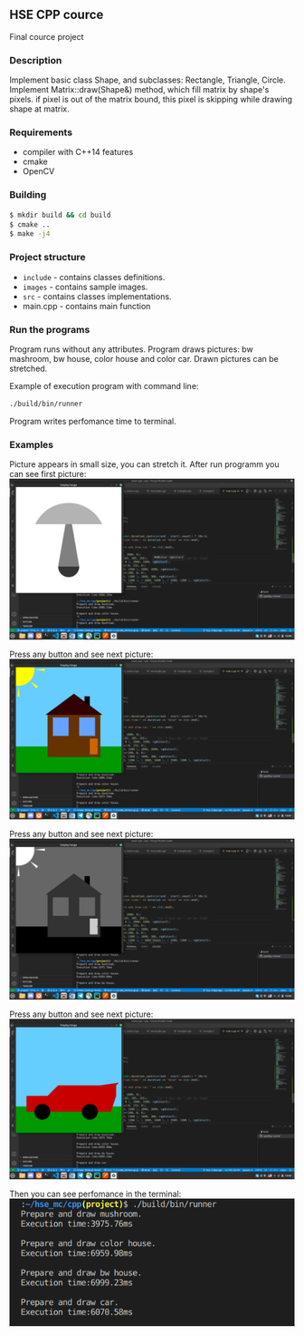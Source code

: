 ## HSE CPP cource

Final cource project

### Description

Implement basic class Shape, and subclasses: Rectangle, Triangle, Circle.
Implement Matrix::draw(Shape&) method, which fill matrix by shape's pixels.
if pixel is out of the matrix bound, this pixel is skipping while drawing shape at matrix.

### Requirements
- compiler with C++14 features
- cmake
- OpenCV

### Building
```bash
$ mkdir build && cd build
$ cmake ..
$ make -j4
```

### Project structure
- `include` - contains classes definitions.
- `images` - contains sample images.
- `src` - contains classes implementations.
- main.cpp - contains main function

### Run the programs
Program runs without any  attributes.
Program draws pictures: bw mashroom, bw house, color house and color car.
Drawn pictures can be stretched.

Example of execution program with command line:
```bash
./build/bin/runner
```
Program writes perfomance time to terminal.

### Examples

Picture appears in small size, you can stretch it.
After run programm you can see first picture:
![Alt text](images/bw_mashroom.png)

Press any button and see next picture:
![color logo](images/color_house.png)

Press any button and see next picture:
![color logo](images/bw_house.png)

Press any button and see next picture:
![color logo](images/color_car.png)

Then you can see perfomance in the terminal:
![color logo](images/perfomance.png)
